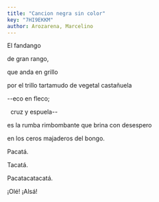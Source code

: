 ```yaml
---
title: "Cancion negra sin color"
key: "7HI9EKKM"
author: Arozarena, Marcelino
---
```

<div data-schema-version="8"><p>El fandango</p> <p>de gran rango,</p> <p>que anda en grillo</p> <p>por el trillo tartamudo de vegetal castañuela</p> <p>--eco en fleco;</p> <p> &nbsp; cruz y espuela--</p> <p>es la rumba rimbombante que brina con desespero</p> <p>en los ceros majaderos del bongo.</p> <p></p> <p>Pacatá.</p> <p>Tacatá.</p> <p>Pacatacatacatá.</p> <p>¡Olé! ¡Alsá!</p> </div>